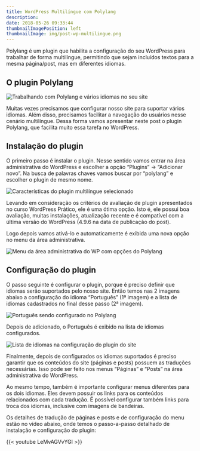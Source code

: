 ```yaml
---
title: WordPress Multilíngue com Polylang
description: 
date: 2018-05-26 09:33:44
thumbnailImagePosition: left
thumbnailImage: img/post-wp-multilingue.png
---
```


Polylang é um plugin que habilita a configuração do seu WordPress para trabalhar de forma multilíngue, permitindo que sejam incluídos textos para a mesma página/post, mas em diferentes idiomas.

<!--more-->

## O plugin Polylang

![Trabalhando com Polylang e vários idiomas no seu site](../../img/post-wp-multilingue.png "Plugin multilíngue para o WordPress")

Muitas vezes precisamos que configurar nosso site para suportar vários idiomas. Além disso, precisamos facilitar a navegação do usuários nesse cenário multilíngue. Dessa forma vamos apresentar neste post o plugin Polylang, que facilita muito essa tarefa no WordPress.

## Instalação do plugin

O primeiro passo é instalar o plugin. Nesse sentido vamos entrar na área administrativa do WordPress e escolher a opção “Plugins” -> “Adicionar novo”. Na busca de palavras chaves vamos buscar por “polylang” e escolher o plugin de mesmo nome.

![Características do plugin multilíngue selecionado](../../img/plugin-polylang.png "Detalhes do plugin Polylang")

Levando em consideração os critérios de avaliação de plugin apresentados no curso WordPress Prático, ele é uma ótima opção. Isto é, ele possui boa avaliação, muitas instalações, atualização recente e é compatível com a última versão do WordPress (4.9.6 na data de publicação do post).

Logo depois vamos ativá-lo e automaticamente é exibida uma nova opção no menu da área administrativa.

![Menu da área administrativa do WP com opções do Polylang](../../img/opcoes-menu.png "Opções de menu habilitadas depois da ativação")

## Configuração do plugin

O passo seguinte é configurar o plugin, porque é preciso definir que idiomas serão suportados pelo nosso site. Então temos nas 2 imagens abaixo a configuração do idioma “Português” (1ª imagem) e a lista de idiomas cadastrados no final desse passo (2ª imagem).

![Português sendo configurado no Polylang](../../img/adicionar-pt-br.png "Configuração do idioma Português Brasileiro")

Depois de adicionado, o Português é exibido na lista de idiomas configurados.

![Lista de idiomas na configuração do plugin do site](../../img/idiomas-cadastrados.png "Idiomas configurados ao final do processo de cadastro")

Finalmente, depois de configurados os idiomas suportados é preciso garantir que os conteúdos do site (páginas e posts) possuem as traduções necessárias. Isso pode ser feito nos menus “Páginas” e “Posts” na área administrativa do WordPress.

Ao mesmo tempo, também é importante configurar menus diferentes para os dois idiomas. Eles devem possuir os links para os conteúdos relacionados com cada tradução. É possível configurar também links para troca dos idiomas, inclusive com imagens de bandeiras.

Os detalhes de tradução de páginas e posts e de configuração do menu estão no vídeo abaixo, onde temos o passo-a-passo detalhado de instalação e configuração do plugin:

{{< youtube LeMvAGVvYGI >}}
